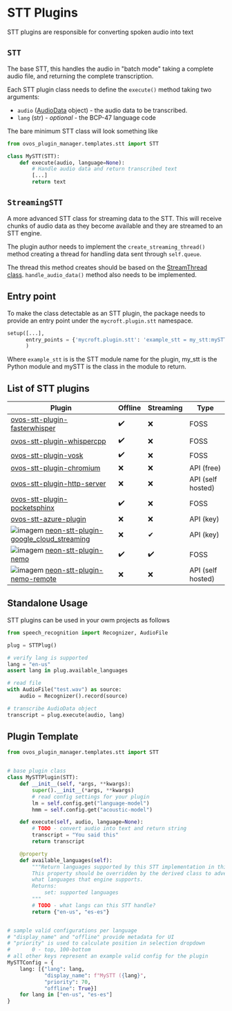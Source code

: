 # STT Plugins

STT plugins are responsible for converting spoken audio into text

## `STT`

The base STT, this handles the audio in "batch mode" taking a complete audio file, and returning the complete transcription.

Each STT plugin class needs to define the `execute()` method taking two arguments:

* `audio` \([AudioData](https://github.com/Uberi/speech_recognition/blob/master/reference/library-reference.rst#audiodataframe_data-bytes-sample_rate-int-sample_width-int---audiodata) object\) - the audio data to be transcribed.  
* `lang` \(str\) - _optional_ - the BCP-47 language code

The bare minimum STT class will look something like

```python
from ovos_plugin_manager.templates.stt import STT

class MySTT(STT):
    def execute(audio, language=None):
        # Handle audio data and return transcribed text
        [...]
        return text
```

## `StreamingSTT`

A more advanced STT class for streaming data to the STT. This will receive chunks of audio data as they become available and they are streamed to an STT engine.

The plugin author needs to implement the `create_streaming_thread()` method creating a thread for handling data sent through `self.queue`. 

The thread this method creates should be based on the [StreamThread class](). `handle_audio_data()` method also needs to be implemented.

## Entry point

To make the class detectable as an STT plugin, the package needs to provide an entry point under the `mycroft.plugin.stt` namespace.

```python
setup([...],
      entry_points = {'mycroft.plugin.stt': 'example_stt = my_stt:mySTT'}
      )
```

Where `example_stt` is is the STT module name for the plugin, my\_stt is the Python module and mySTT is the class in the module to return.


## List of STT plugins

| Plugin                                                                                                                                                                                                                       | Offline | Streaming | Type              | 
|------------------------------------------------------------------------------------------------------------------------------------------------------------------------------------------------------------------------------|---------|-----------|-------------------|
| [ovos-stt-plugin-fasterwhisper](https://github.com/OpenVoiceOS/ovos-stt-plugin-fasterwhisper)                                                                                                                                | ✔️      | ❌         | FOSS              |
| [ovos-stt-plugin-whispercpp](https://github.com/OpenVoiceOS/ovos-stt-plugin-whispercpp)                                                                                                                                      | ✔️      | ❌         | FOSS              |
| [ovos-stt-plugin-vosk](https://github.com/OpenVoiceOS/ovos-stt-plugin-vosk)                                                                                                                                                  | ✔️      | ❌         | FOSS              |
| [ovos-stt-plugin-chromium](https://github.com/OpenVoiceOS/ovos-stt-plugin-chromium)                                                                                                                                          | ❌       | ❌         | API (free)        |
| [ovos-stt-plugin-http-server](https://github.com/OpenVoiceOS/ovos-stt-plugin-http-server)                                                                                                                                    | ❌       | ❌         | API (self hosted) |
| [ovos-stt-plugin-pocketsphinx](https://github.com/OpenVoiceOS/ovos-stt-plugin-pocketsphinx)                                                                                                                                  | ✔️      | ❌         | FOSS              |
| [ovos-stt-azure-plugin](https://github.com/OpenVoiceOS/ovos-stt-azure-plugin)                                                                                                                                                | ❌       | ❌         | API (key)         |
| ![imagem](https://github.com/OpenVoiceOS/ovos-media/assets/33701864/90f31b0a-dd56-457d-a3cf-7fc08b460038) [neon-stt-plugin-google_cloud_streaming](https://github.com/NeonGeckoCom/neon-stt-plugin-google_cloud_streaming)   | ❌       | ✔         | API (key)         |
| ![imagem](https://github.com/OpenVoiceOS/ovos-media/assets/33701864/90f31b0a-dd56-457d-a3cf-7fc08b460038) [neon-stt-plugin-nemo](https://github.com/NeonGeckoCom/neon-stt-plugin-nemo)                                       | ✔️      | ✔️        | FOSS              | 
| ![imagem](https://github.com/OpenVoiceOS/ovos-media/assets/33701864/90f31b0a-dd56-457d-a3cf-7fc08b460038) [neon-stt-plugin-nemo-remote](https://github.com/NeonGeckoCom/neon-stt-plugin-nemo-remote)                         | ❌️      | ❌         | API (self hosted) | 

## Standalone Usage

STT plugins can be used in your owm projects as follows

```python
from speech_recognition import Recognizer, AudioFile

plug = STTPlug()

# verify lang is supported
lang = "en-us"
assert lang in plug.available_languages

# read file
with AudioFile("test.wav") as source:
    audio = Recognizer().record(source)

# transcribe AudioData object
transcript = plug.execute(audio, lang)
```

## Plugin Template

```python
from ovos_plugin_manager.templates.stt import STT


# base plugin class
class MySTTPlugin(STT):
    def __init__(self, *args, **kwargs):
        super().__init__(*args, **kwargs)
        # read config settings for your plugin
        lm = self.config.get("language-model")
        hmm = self.config.get("acoustic-model")

    def execute(self, audio, language=None):
        # TODO - convert audio into text and return string
        transcript = "You said this"
        return transcript

    @property
    def available_languages(self):
        """Return languages supported by this STT implementation in this state
        This property should be overridden by the derived class to advertise
        what languages that engine supports.
        Returns:
            set: supported languages
        """
        # TODO - what langs can this STT handle?
        return {"en-us", "es-es"}


# sample valid configurations per language
# "display_name" and "offline" provide metadata for UI
# "priority" is used to calculate position in selection dropdown 
#       0 - top, 100-bottom
# all other keys represent an example valid config for the plugin 
MySTTConfig = {
    lang: [{"lang": lang,
            "display_name": f"MySTT ({lang}",
            "priority": 70,
            "offline": True}]
    for lang in ["en-us", "es-es"]
}
```
